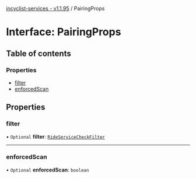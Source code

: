[incyclist-services - v1.1.95](../README.md) / PairingProps

# Interface: PairingProps

## Table of contents

### Properties

- [filter](PairingProps.md#filter)
- [enforcedScan](PairingProps.md#enforcedscan)

## Properties

### filter

• `Optional` **filter**: [`RideServiceCheckFilter`](RideServiceCheckFilter.md)

___

### enforcedScan

• `Optional` **enforcedScan**: `boolean`
